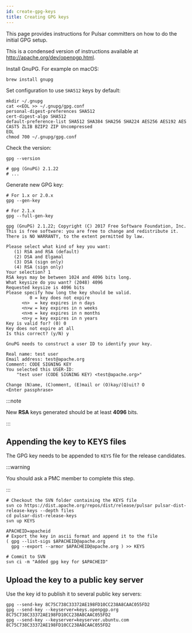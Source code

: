```yaml
---
id: create-gpg-keys
title: Creating GPG keys
---
```


This page provides instructions for Pulsar committers on how to do the initial GPG setup.

This is a condensed version of instructions available at http://apache.org/dev/openpgp.html.

Install GnuPG. For example on macOS:

```shell
brew install gnupg
```

Set configuration to use `SHA512` keys by default:

```shell
mkdir ~/.gnupg
cat <<EOL >> ~/.gnupg/gpg.conf
personal-digest-preferences SHA512
cert-digest-algo SHA512
default-preference-list SHA512 SHA384 SHA256 SHA224 AES256 AES192 AES CAST5 ZLIB BZIP2 ZIP Uncompressed
EOL
chmod 700 ~/.gnupg/gpg.conf
```

Check the version:

```shell
gpg --version

# gpg (GnuPG) 2.1.22
# ...
```

Generate new GPG key:

```shell
# For 1.x or 2.0.x
gpg --gen-key

# For 2.1.x
gpg --full-gen-key

gpg (GnuPG) 2.1.22; Copyright (C) 2017 Free Software Foundation, Inc.
This is free software: you are free to change and redistribute it.
There is NO WARRANTY, to the extent permitted by law.

Please select what kind of key you want:
   (1) RSA and RSA (default)
   (2) DSA and Elgamal
   (3) DSA (sign only)
   (4) RSA (sign only)
Your selection? 1
RSA keys may be between 1024 and 4096 bits long.
What keysize do you want? (2048) 4096
Requested keysize is 4096 bits
Please specify how long the key should be valid.
         0 = key does not expire
      <n>  = key expires in n days
      <n>w = key expires in n weeks
      <n>m = key expires in n months
      <n>y = key expires in n years
Key is valid for? (0) 0
Key does not expire at all
Is this correct? (y/N) y

GnuPG needs to construct a user ID to identify your key.

Real name: test user
Email address: test@apache.org
Comment: CODE SIGNING KEY
You selected this USER-ID:
    "test user (CODE SIGNING KEY) <test@apache.org>"

Change (N)ame, (C)omment, (E)mail or (O)kay/(Q)uit? O
<Enter passphrase>
```

:::note

New **RSA** keys generated should be at least **4096** bits.

:::

## Appending the key to KEYS files

The GPG key needs to be appended to `KEYS` file for the release candidates.

:::warning

You should ask a PMC member to complete this step.

:::

```shell
# Checkout the SVN folder containing the KEYS file
svn co https://dist.apache.org/repos/dist/release/pulsar pulsar-dist-release-keys --depth files
cd pulsar-dist-release-keys
svn up KEYS

APACHEID=apacheid
# Export the key in ascii format and append it to the file
( gpg --list-sigs $APACHEID@apache.org
  gpg --export --armor $APACHEID@apache.org ) >> KEYS

# Commit to SVN
svn ci -m "Added gpg key for $APACHEID"
```

## Upload the key to a public key server

Use the key id to publish it to several public key servers:

```shell
gpg --send-key 8C75C738C33372AE198FD10CC238A8CAAC055FD2
gpg --send-key --keyserver=keys.openpgp.org 8C75C738C33372AE198FD10CC238A8CAAC055FD2
gpg --send-key --keyserver=keyserver.ubuntu.com 8C75C738C33372AE198FD10CC238A8CAAC055FD2
```
